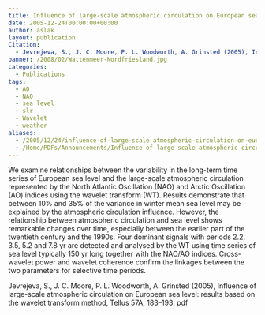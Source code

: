 ```yaml
---
title: Influence of large-scale atmospheric circulation on European sea level.
date: 2005-12-24T00:00:00+00:00
author: aslak
layout: publication
Citation:
  - Jevrejeva, S., J. C. Moore, P. L. Woodworth, A. Grinsted (2005), Influence of large-scale atmospheric circulation on European sea level: results based on the wavelet transform method, Tellus 57A, 183–193.
banner: /2008/02/Wattenmeer-Nordfriesland.jpg
categories:
  - Publications
tags:
  - AO
  - NAO
  - sea level
  - slr
  - Wavelet
  - weather
aliases:
  - /2005/12/24/influence-of-large-scale-atmospheric-circulation-on-european-sea-level/
  - /Home/PDFs/Announcements/Influence-of-large-scale-atmospheric-circulation-on-European-sea-level-
---
```

We examine relationships between the variability in the long-term time series of European sea level and the large-scale atmospheric circulation represented by the North Atlantic Oscillation (NAO) and Arctic Oscillation (AO) indices using the wavelet transform (WT). Results demonstrate that between 10% and 35% of the variance in winter mean sea level may be explained by the atmospheric circulation influence. However, the relationship between atmospheric circulation and sea level shows remarkable changes over time, especially between the earlier part of the twentieth century and the 1990s. Four dominant signals with periods 2.2, 3.5, 5.2 and 7.8 yr are detected and analysed by the WT using time series of sea level typically 150 yr long together with the NAO/AO indices. Cross-wavelet power and wavelet coherence confirm the linkages between the two parameters for selective time periods.

 

Jevrejeva, S., J. C. Moore, P. L. Woodworth, A. Grinsted (2005), Influence of large-scale atmospheric circulation on European sea level: results based on the wavelet transform method, Tellus 57A, 183–193. [pdf](/2016/03/Jevrejeva-tellus05-european-sealevel-wavelet.pdf)
